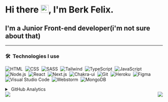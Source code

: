 # Hi there <img width="25px" src="https://media.giphy.com/media/hvRJCLFzcasrR4ia7z/giphy.gif" />, I'm Berk Felix.

## I'm a Junior Front-end developer(i'm not sure about that)

---

### 🛠 &nbsp;Technologies I use

![HTML](https://img.shields.io/badge/-HTML-05122A?style=flat&logo=HTML5)&nbsp;
![CSS](https://img.shields.io/badge/-CSS-05122A?style=flat&logo=CSS3)&nbsp;
![SASS](https://img.shields.io/badge/-SCSS-05122A?style=flat&logo=SASS)&nbsp;
![Tailwind](https://img.shields.io/badge/-Tailwind-05122A?style=flat&logo=tailwindcss)&nbsp;
![TypeScript](https://img.shields.io/badge/-TypeScript-05122A?style=flat&logo=typescript)&nbsp;
![JavaScript](https://img.shields.io/badge/-JavaScript-05122A?style=flat&logo=javascript)&nbsp;
![Node.js](https://img.shields.io/badge/-Node.js-05122A?style=flat&logo=node.js)&nbsp;
![React](https://img.shields.io/badge/-React-05122A?style=flat&logo=react)&nbsp;
![Next.js](https://img.shields.io/badge/-Next.js-05122A?style=flat&logo=next.js)&nbsp;
![Chakra-ui](https://img.shields.io/badge/-Chakra_ui-05122A?style=flat&logo=chakra-ui)&nbsp;
![Git](https://img.shields.io/badge/-Git-05122A?style=flat&logo=git)&nbsp;
![Heroku](https://img.shields.io/badge/-Heroku-05122A?style=flat&logo=heroku)&nbsp;
![Figma](https://img.shields.io/badge/-Figma-05122A?style=flat&logo=figma)&nbsp;
![Visual Studio Code](https://img.shields.io/badge/-Visual%20Studio%20Code-05122A?style=flat&logo=visual-studio-code&logoColor=007ACC)&nbsp;
![Webstorm](https://img.shields.io/badge/-Webstorm-05122A?style=flat&logo=webstorm)&nbsp;
![MongoDB](https://img.shields.io/badge/-MongoDB-05122A?style=flat&logo=mongodb)&nbsp;

<details>
  
  <summary>&nbsp;GitHub Analytics</summary>
  
  <p align="center">
  <img height="150em" src="https://github-readme-stats.vercel.app/api/top-langs/?username=berkfelix&theme=algolia"/>
  </p>
<p align="center">
  <img height="150em" src="https://github-readme-stats-eight-theta.vercel.app/api?username=berkfelix&show_icons=true&theme=algolia&include_all_commits=true&count_private=true"/>
  </p>
  <p align="center">
  <img height="150em" src="https://github-readme-stats.vercel.app/api/wakatime?username=@BerkFelix&theme=algolia"/>
</p>
  
</details>

<img align="right" src="http://estruyf-github.azurewebsites.net/api/VisitorHit?user=Adebowale35&repo=Bgstatic&countColorcountColor&countColor=%237B1E7B"/>
<img align="left"  src="https://wakatime.com/badge/user/f4f82540-904a-4428-882b-8184d5117c67.svg" />

